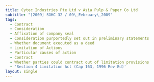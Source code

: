 ```yaml
---
title: Cytec Industries Pte Ltd v Asia Pulp & Paper Co Ltd
subtitle: "[2009] SGHC 32 / 09\_February\_2009"
tags:
  - Contract
  - Consideration
  - Affixation of company seal
  - Consideration purportedly set out in preliminary statements
  - Whether document executed as a deed
  - Limitation of Actions
  - Particular causes of action
  - Contract
  - Whether parties could contract out of limitation provisions
  - 'Section 4 Limitation Act (Cap 163, 1996 Rev Ed)'
layout: single
---
```


